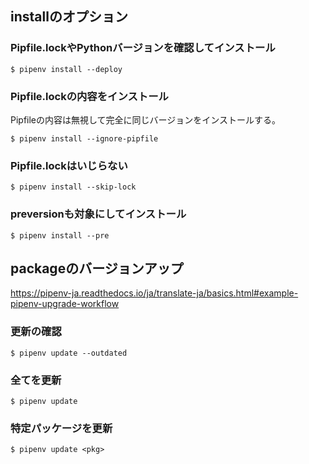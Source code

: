 installのオプション
-------------------

### Pipfile.lockやPythonバージョンを確認してインストール

```
$ pipenv install --deploy
```

### Pipfile.lockの内容をインストール

Pipfileの内容は無視して完全に同じバージョンをインストールする。

```
$ pipenv install --ignore-pipfile
```

### Pipfile.lockはいじらない

```
$ pipenv install --skip-lock
```

### preversionも対象にしてインストール

```
$ pipenv install --pre
```


packageのバージョンアップ
-------------------------

https://pipenv-ja.readthedocs.io/ja/translate-ja/basics.html#example-pipenv-upgrade-workflow

### 更新の確認

```
$ pipenv update --outdated
```

### 全てを更新

```
$ pipenv update
```

### 特定パッケージを更新

```
$ pipenv update <pkg>
```